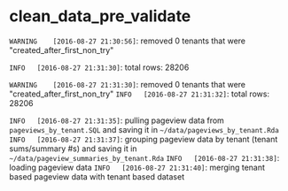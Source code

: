 # clean_data_pre_validate

`WARNING	[2016-08-27 21:30:56]`: removed 0 tenants that were "created_after_first_non_try"

`INFO	[2016-08-27 21:31:30]`: total rows: 28206

`WARNING	[2016-08-27 21:31:30]`: removed 0 tenants that were "created_after_first_non_try"
`INFO	[2016-08-27 21:31:32]`: total rows: 28206

`INFO	[2016-08-27 21:31:35]`: pulling pageview data from `pageviews_by_tenant.SQL` and saving it in `~/data/pageviews_by_tenant.Rda`
`INFO	[2016-08-27 21:31:37]`: grouping pageview data by tenant (tenant sums/summary #s) and saving it in `~/data/pageview_summaries_by_tenant.Rda`
`INFO	[2016-08-27 21:31:38]`: loading pageview data
`INFO	[2016-08-27 21:31:40]`: merging tenant based pageview data with tenant based dataset
